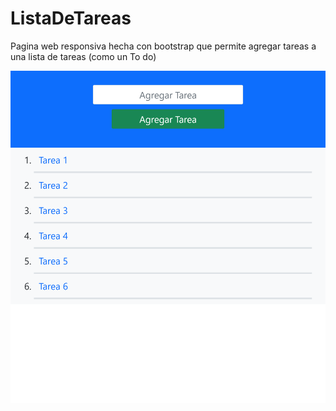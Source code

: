 # ListaDeTareas

Pagina web responsiva hecha con bootstrap que permite agregar tareas a una lista de tareas (como un To do)

![](img/127.0.0.1_5500_.png)
